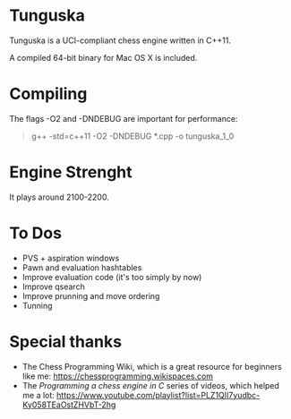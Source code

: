 # Tunguska
Tunguska is a UCI-compliant chess engine written in C++11.

A compiled 64-bit binary for Mac OS X is included.

# Compiling
The flags -O2 and -DNDEBUG are important for performance:

>g++ -std=c++11 -O2 -DNDEBUG *.cpp -o tunguska_1_0

# Engine Strenght
It plays around 2100-2200.

# To Dos
 - PVS + aspiration windows
 - Pawn and evaluation hashtables
 - Improve evaluation code (it's too simply by now)
 - Improve qsearch
 - Improve prunning and move ordering
 - Tunning

# Special thanks
- The Chess Programming Wiki, which is a great resource for beginners like me:
https://chessprogramming.wikispaces.com
- The *Programming a chess engine in C* series of videos, which helped me a lot:
https://www.youtube.com/playlist?list=PLZ1QII7yudbc-Ky058TEaOstZHVbT-2hg